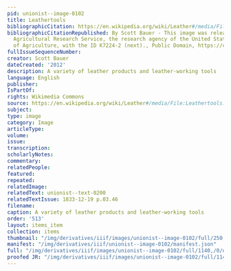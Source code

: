```yaml
---
pid: unionist--image-0102
title: Leathertools
bibliographicCitation: https://en.wikipedia.org/wiki/Leather#/media/File:Leathertools.jpg
bibliographicCitationRepublished: By Scott Bauer - This image was released by the
  Agricultural Research Service, the research agency of the United States Department
  of Agriculture, with the ID K7224-2 (next)., Public Domain, https://commons.wikimedia.org/w/index.php?curid=504542
fullIssueSequenceNumber: 
creator: Scott Bauer
dateCreated: '2012'
description: A variety of leather products and leather-working tools
language: English
publisher: 
IsPartOf: 
rights: Wikimedia Commons
source: https://en.wikipedia.org/wiki/Leather#/media/File:Leathertools.jpg
subject: 
type: image
category: Image
articleType: 
volume: 
issue: 
transcription: 
scholarlyNotes: 
commentary: 
relatedPeople: 
featured: 
repeated: 
relatedImage: 
relatedText: unionist--text-0200
relatedTextIssue: 1833-12-19 p.03.46
filename: 
caption: A variety of leather products and leather-working tools
order: '513'
layout: items_item
collection: items
thumbnail: "/img/derivatives/iiif/images/unionist--image-0102/full/250,/0/default.jpg"
manifest: "/img/derivatives/iiif/unionist--image-0102/manifest.json"
full: "/img/derivatives/iiif/images/unionist--image-0102/full/1140,/0/default.jpg"
proofed JR: "/img/derivatives/iiif/images/unionist--image-0102/full/1140,/0/default.jpg"
---
```

